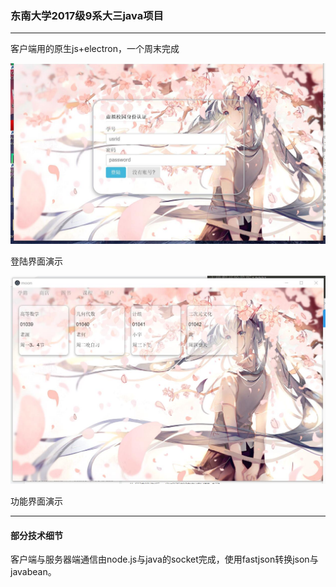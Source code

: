 ### 东南大学2017级9系大三java项目

---

客户端用的原生js+electron，一个周末完成

![登陆界面](./images/demo1.jpg)

登陆界面演示

![功能界面演示](./images/demo2.jpg)

功能界面演示

---

#### 部分技术细节

客户端与服务器端通信由node.js与java的socket完成，使用fastjson转换json与javabean。


